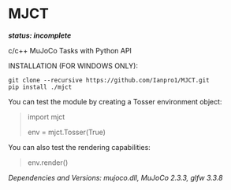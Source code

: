 # MJCT
***status: incomplete***

c/c++ MuJoCo Tasks with Python API


INSTALLATION (FOR WINDOWS ONLY):

```
git clone --recursive https://github.com/Ianpro1/MJCT.git
pip install ./mjct
```
You can test the module by creating a Tosser environment object:
>import mjct
>
>env = mjct.Tosser(True)
 
You can also test the rendering capabilities:
>env.render()


_Dependencies and Versions: mujoco.dll, MuJoCo 2.3.3, glfw 3.3.8_
